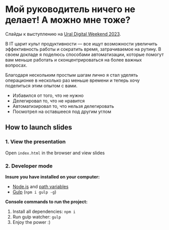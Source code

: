 # Мой руководитель ничего не делает! А можно мне тоже?

Слайды к выступлению на [Ural Digital Weekend 2023](https://ural-digital-weekend.ru).

В IT царит культ продуктивности — все ищут возможности увеличить эффективность работы и сократить время, затрачиваемое на рутину. В своем докладе я поделюсь способами автоматизации, которые помогут вам меньше работать и сконцентрироваться на более важных вопросах.

Благодаря нескольким простым шагам лично я стал уделять операционке в несколько раз меньше времени и теперь хочу поделиться этим опытом с вами.

* Избавился от того, что не нужно
* Делегировал то, что не нравится
* Автоматизировал то, что нельзя делегировать
* Посмотрел на оставшееся под другим углом

## How to launch slides
### 1. View the presentation
Open `index.html` in the browser and view slides

### 2. Developer mode

__Insure you have installed on your computer:__

* [Node.js](https://nodejs.org/en/download/) and [path variables](http://stackoverflow.com/questions/8278143/node-js-how-to-run-node-command-from-any-path)
* [Gulp](http://gulpjs.com/) (`npm i gulp -g`)

__Console commands to run the project:__

1. Install all dependenсies: `npm i`
2. Run gulp watcher: `gulp`
3. Enjoy the power :)
